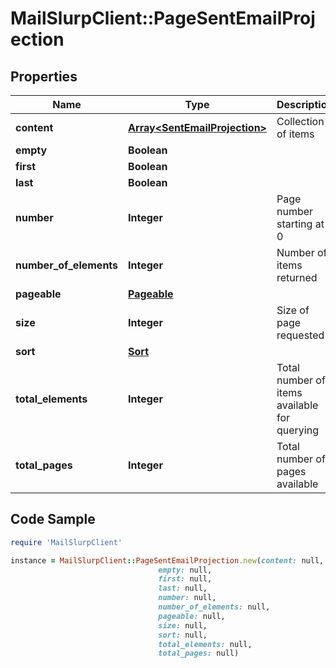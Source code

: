 # MailSlurpClient::PageSentEmailProjection

## Properties

Name | Type | Description | Notes
------------ | ------------- | ------------- | -------------
**content** | [**Array&lt;SentEmailProjection&gt;**](SentEmailProjection) | Collection of items | [optional] 
**empty** | **Boolean** |  | [optional] 
**first** | **Boolean** |  | [optional] 
**last** | **Boolean** |  | [optional] 
**number** | **Integer** | Page number starting at 0 | [optional] 
**number_of_elements** | **Integer** | Number of items returned | [optional] 
**pageable** | [**Pageable**](Pageable) |  | [optional] 
**size** | **Integer** | Size of page requested | [optional] 
**sort** | [**Sort**](Sort) |  | [optional] 
**total_elements** | **Integer** | Total number of items available for querying | [optional] 
**total_pages** | **Integer** | Total number of pages available | [optional] 

## Code Sample

```ruby
require 'MailSlurpClient'

instance = MailSlurpClient::PageSentEmailProjection.new(content: null,
                                 empty: null,
                                 first: null,
                                 last: null,
                                 number: null,
                                 number_of_elements: null,
                                 pageable: null,
                                 size: null,
                                 sort: null,
                                 total_elements: null,
                                 total_pages: null)
```


